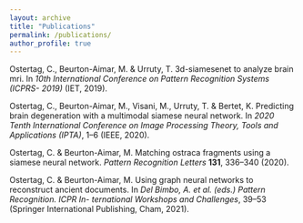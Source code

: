 ```yaml
---
layout: archive
title: "Publications"
permalink: /publications/
author_profile: true
---
```


Ostertag, C., Beurton-Aimar, M. & Urruty, T. 3d-siamesenet to analyze brain
mri. In *10th International Conference on Pattern Recognition Systems (ICPRS-
2019)* (IET, 2019).

Ostertag, C., Beurton-Aimar, M., Visani, M., Urruty, T. & Bertet, K. Predicting
brain degeneration with a multimodal siamese neural network. In *2020 Tenth
International Conference on Image Processing Theory, Tools and Applications
(IPTA)*, 1–6 (IEEE, 2020).

Ostertag, C. & Beurton-Aimar, M. Matching ostraca fragments using a siamese
neural network. *Pattern Recognition Letters* **131**, 336–340 (2020).

Ostertag, C. & Beurton-Aimar, M. Using graph neural networks to reconstruct
ancient documents. In *Del Bimbo, A. et al. (eds.) Pattern Recognition. ICPR In-
ternational Workshops and Challenges*, 39–53 (Springer International Publishing,
Cham, 2021).

